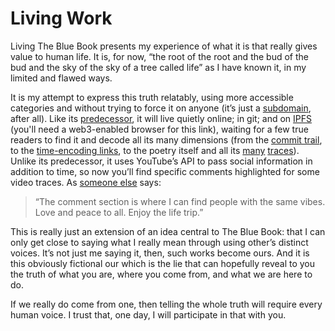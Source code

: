 # Living Work

Living The Blue Book presents my experience of what it is that really gives value to human life. It is, for now, “the root of the root and the bud of the bud and the sky of the sky of a tree called life” as I have known it, in my limited and flawed ways.

It is my attempt to express this truth relatably, using more accessible categories and without trying to force it on anyone (it’s just a [subdomain](https://living.thebluebook.co.za), after all). Like its [predecessor](https://thebluebook.co.za), it will live quietly online; in git; and on [IPFS](living.thebluebook.eth) (you'll need a web3-enabled browser for this link), waiting for a few true readers to find it and decode all its many dimensions (from the [commit trail](https://github.com/andytudhope/living-blue-book/commits/master), to the [time-encoding links](https://thebluebook.co.za/fugue-i/), to the poetry itself and all its [many](https://www.youtube.com/playlist?list=PL5ClmaG2tnPOSeeVkPwtLIh5UjjFHcTKj) [traces](https://www.youtube.com/playlist?list=PL5ClmaG2tnPNgqWDBGCWAQxD0sYpbfPRK)). Unlike its predecessor, it uses YouTube’s API to pass social information in addition to time, so now you’ll find specific comments highlighted for some video traces. As [someone else](https://www.youtube.com/watch?v=Bhk7cjjLVXI&lc=UgwabrakLK8wSTyEjgF4AaABAg) says:

>“The comment section is where I can find people with the same vibes. Love and peace to all. Enjoy the life trip.”

This is really just an extension of an idea central to The Blue Book: that I can only get close to saying what I really mean through using other’s distinct voices. It’s not just me saying it, then, such works become ours. And it is this obviously fictional our which is the lie that can hopefully reveal to you the truth of what you are, where you come from, and what we are here to do.

If we really do come from one, then telling the whole truth will require every human voice. I trust that, one day, I will participate in that with you. 
